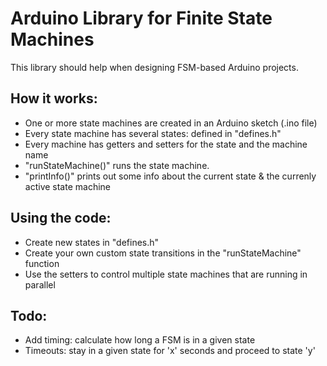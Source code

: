 # Arduino Library for Finite State Machines
This library should help when designing FSM-based Arduino projects.

## How it works:
 * One or more state machines are created in an Arduino sketch (.ino file)
 * Every state machine has several states: defined in "defines.h"
 * Every machine has getters and setters for the state and the machine name
 * "runStateMachine()" runs the state machine.
 * "printInfo()" prints out some info about the current state & the currenly active state machine

## Using the code:
 * Create new states in "defines.h"
 * Create your own custom state transitions in the "runStateMachine" function
 * Use the setters to control multiple state machines that are running in parallel

## Todo:
 * Add timing: calculate how long a FSM is in a given state
 * Timeouts: stay in a given state for 'x' seconds and proceed to state 'y'